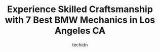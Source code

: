 ---
layout: ampstory
image: https://images.unsplash.com/photo-1639927664632-c080477d9fe5?ixlib=rb-4.0.3&ixid=MnwxMjA3fDB8MHxwaG90by1wYWdlfHx8fGVufDB8fHx8&auto=format&fit=crop&w=640&h=853&q=80
author: techidn
featured: false
description: Looking for reliable and skilled BMW Mechanic in Los Angeles CA, USA? Your search ends here with the 7 best BMW Mechanic in town. With their expertise and commitment to delivering exceptiona
title: Experience Skilled Craftsmanship with 7 Best BMW Mechanics in Los Angeles CA
cover:
   title: Experience Skilled Craftsmanship with 7 Best BMW Mechanics in Los Angeles CA
   subtitle: Rickpate
   background: https://images.unsplash.com/photo-1639927664632-c080477d9fe5?ixlib=rb-4.0.3&ixid=MnwxMjA3fDB8MHxwaG90by1wYWdlfHx8fGVufDB8fHx8&auto=format&fit=crop&w=640&h=853&q=80

pages: 
 - layout: thirds
   top: <h1>#1 One Stop Auto Care</h1>
   bottom: "<p>This is the place to get anything done other than body work. Very professional, but most of all very honest. Prices are a little high but I didnt go anywhere else to com</p>"
   background: https://www.knot35.com/toplist/wp-content/uploads/2023/06/best-bmw-mechanic-1-in-los-angeles-ca-1685835518.jpeg
   backgroundblur: true
 - layout: thirds
   top: <h1>#2 BMW MERCEDES SERVICE</h1>
   bottom: "<p>4357 Woodman Ave, Sherman Oaks, CA 91423, United States</p>"
   background: https://www.knot35.com/toplist/wp-content/uploads/2023/06/best-bmw-mechanic-2-in-los-angeles-ca-1685835519.jpeg
   cta:
      link: https://www.knot35.com/toplist/experience-skilled-craftsmanship-with-7-best-bmw-mechanics-in-los-angeles-ca/
      text: Experience Skilled Craftsmanship with 7 Best BMW Mechanics in Los Angeles CA
 - layout: thirds
   top: <h1>#3 IKONIC Auto Garage - The BMW Specialists</h1>
   bottom: "<p>6137 Lankershim Blvd, North Hollywood, CA 91606, United States</p>"
   background: https://www.knot35.com/toplist/wp-content/uploads/2023/06/best-bmw-mechanic-3-in-los-angeles-ca-1685835519.jpeg
   cta:
      link: https://www.knot35.com/toplist/experience-skilled-craftsmanship-with-7-best-bmw-mechanics-in-los-angeles-ca/
      text: Experience Skilled Craftsmanship with 7 Best BMW Mechanics in Los Angeles CA
 - layout: thirds
   top: <h1>#4 Euro Spec Motoring</h1>
   bottom: "<p>5414 W Pico Blvd, Los Angeles, CA 90019, United States</p>"
   background: https://images.unsplash.com/photo-1524169358666-79f22534bc6e?ixlib=rb-4.0.3&ixid=MnwxMjA3fDB8MHxwaG90by1wYWdlfHx8fGVufDB8fHx8&auto=format&fit=crop&w=640&h=853&q=80
   cta:
      link: https://www.knot35.com/toplist/experience-skilled-craftsmanship-with-7-best-bmw-mechanics-in-los-angeles-ca/
      text: Experience Skilled Craftsmanship with 7 Best BMW Mechanics in Los Angeles CA
 - layout: thirds
   top: <h1>#5 Superformance Foreign Auto Repair</h1>
   bottom: "<p>2316 Cotner Ave, Los Angeles, CA 90064, United States</p>"
   background: https://images.unsplash.com/photo-1509114397022-ed747cca3f65?ixlib=rb-4.0.3&ixid=MnwxMjA3fDB8MHxwaG90by1wYWdlfHx8fGVufDB8fHx8&auto=format&fit=crop&w=640&h=853&q=80
   cta:
      link: https://www.knot35.com/toplist/experience-skilled-craftsmanship-with-7-best-bmw-mechanics-in-los-angeles-ca/
      text: Experience Skilled Craftsmanship with 7 Best BMW Mechanics in Los Angeles CA
 - layout: thirds
   top: <h1>#6 The M Shop</h1>
   bottom: "<p>3211 Verdugo Rd, Los Angeles, CA 90065, United States</p>"
   background: https://images.unsplash.com/photo-1561679660-d00ee1e0dc8e?ixlib=rb-4.0.3&ixid=MnwxMjA3fDB8MHxwaG90by1wYWdlfHx8fGVufDB8fHx8&auto=format&fit=crop&w=640&h=853&q=80
   cta:
      link: https://www.knot35.com/toplist/experience-skilled-craftsmanship-with-7-best-bmw-mechanics-in-los-angeles-ca/
      text: Experience Skilled Craftsmanship with 7 Best BMW Mechanics in Los Angeles CA
 - layout: thirds
   top: <h1>#7 Meccanica</h1>
   bottom: "<p>4015 N Figueroa St, Los Angeles, CA 90065, United States</p>"
   background: https://images.unsplash.com/photo-1595364397663-fca4f075d796?ixlib=rb-4.0.3&ixid=MnwxMjA3fDB8MHxwaG90by1wYWdlfHx8fGVufDB8fHx8&auto=format&fit=crop&w=640&h=853&q=80
   cta:
      link: https://www.knot35.com/toplist/experience-skilled-craftsmanship-with-7-best-bmw-mechanics-in-los-angeles-ca/
      text: Experience Skilled Craftsmanship with 7 Best BMW Mechanics in Los Angeles CA
 - layout: thirds
   middle: Continue reading...
   background: https://images.unsplash.com/photo-1567095761054-7a02e69e5c43?ixlib=rb-4.0.3&ixid=MnwxMjA3fDB8MHxwaG90by1wYWdlfHx8fGVufDB8fHx8&auto=format&fit=crop&w=640&h=853&q=80
   cta:
      link: https://www.knot35.com/toplist/experience-skilled-craftsmanship-with-7-best-bmw-mechanics-in-los-angeles-ca/
      text: Experience Skilled Craftsmanship with 7 Best BMW Mechanics in Los Angeles CA
      
---